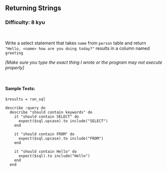 ## Returning Strings
### Difficulty: 8 kyu

<br>

<p>Write a select statement that takes <code>name</code> from <code>person</code> table and return <code>"Hello, &lt;name&gt; how are you doing today?"</code> results in a column named <code>greeting</code></p>
<p><em>[Make sure you type the exact thing I wrote or the program may not execute properly]</em></p>


<br>

#### Sample Tests:

```
$results = run_sql
​
describe :query do
  describe "should contain keywords" do
    it "should contain SELECT" do
      expect($sql.upcase).to include("SELECT")
    end
​
    it "should contain FROM" do
      expect($sql.upcase).to include("FROM")
    end
    
    it "should contain Hello" do
      expect($sql).to include("Hello")
    end 
  end
​
```